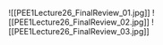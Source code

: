 ![[PEE1Lecture26_FinalReview_01.jpg]]
![[PEE1Lecture26_FinalReview_02.jpg]]
![[PEE1Lecture26_FinalReview_03.jpg]]